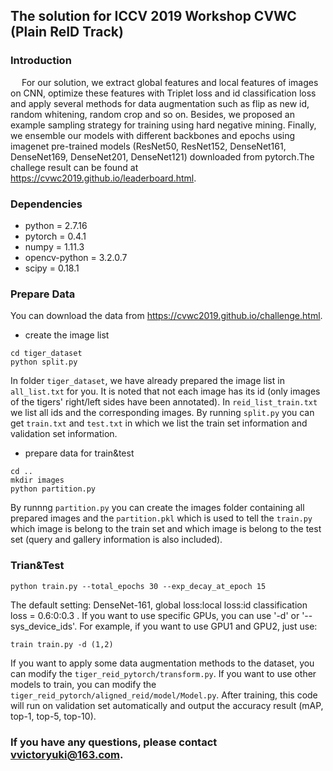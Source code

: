 ## The solution for ICCV 2019 Workshop CVWC (Plain ReID Track)

### Introduction 
&ensp;&ensp; For our solution, we extract global features and local features of images on CNN, optimize these features with Triplet loss and id classification loss and apply several methods for data augmentation such as flip as new id, random whitening, random crop and so on. Besides, we proposed an example sampling strategy for training using hard negative mining. Finally, we ensemble our models with different backbones and epochs using imagenet pre-trained models (ResNet50, ResNet152, DenseNet161, DenseNet169, DenseNet201, DenseNet121) downloaded from pytorch.The challege result can be found at https://cvwc2019.github.io/leaderboard.html.

### Dependencies
- python = 2.7.16
- pytorch = 0.4.1
- numpy = 1.11.3
- opencv-python = 3.2.0.7
- scipy = 0.18.1

### Prepare Data
You can download the data from https://cvwc2019.github.io/challenge.html.

- create the image list
```
cd tiger_dataset
python split.py
```
In folder `tiger_dataset`, we have already prepared the image list in `all_list.txt` for you. It is noted that not each image has its id (only images of the tigers' right/left sides have been annotated). In `reid_list_train.txt` we list all ids and the corresponding images. By running `split.py` you can get `train.txt` and `test.txt` in which we list the train set information and validation set information.

- prepare data for train&test
```
cd ..
mkdir images
python partition.py
```
By runnng `partition.py` you can create the images folder containing all prepared images and the `partition.pkl` which is used to tell the `train.py` which image is belong to the train set and which image is belong to the test set (query and gallery information is also included).

### Trian&Test
```
python train.py --total_epochs 30 --exp_decay_at_epoch 15
```
The default setting: DenseNet-161, global loss:local loss:id classification loss = 0.6:0:0.3 .
If you want to use specific GPUs, you can use '-d' or '--sys_device_ids'. For example, if you want to use GPU1 and GPU2, just use:
```
train train.py -d (1,2)
```
If you want to apply some data augmentation methods to the dataset, you can modify the `tiger_reid_pytorch/transform.py`. If you want to use other models to train, you can modify the `tiger_reid_pytorch/aligned_reid/model/Model.py`.
After training, this code will run on validation set automatically and output the accuracy result (mAP, top-1, top-5, top-10).

### If you have any questions, please contact vvictoryuki@163.com.



